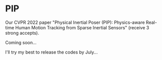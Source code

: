 # PIP

Our CVPR 2022 paper "Physical Inertial Poser (PIP): Physics-aware Real-time Human Motion Tracking from Sparse Inertial Sensors" (receive 3 strong accepts).

Coming soon...

I'll try my best to release the codes by July... 